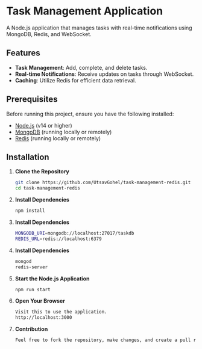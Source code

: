 # Task Management Application

A Node.js application that manages tasks with real-time notifications using MongoDB, Redis, and WebSocket.

## Features

- **Task Management**: Add, complete, and delete tasks.
- **Real-time Notifications**: Receive updates on tasks through WebSocket.
- **Caching**: Utilize Redis for efficient data retrieval.

## Prerequisites

Before running this project, ensure you have the following installed:

- [Node.js](https://nodejs.org/) (v14 or higher)
- [MongoDB](https://www.mongodb.com/) (running locally or remotely)
- [Redis](https://redis.io/) (running locally or remotely)

## Installation

1. **Clone the Repository**

   ```bash
   git clone https://github.com/UtsavGohel/task-management-redis.git
   cd task-management-redis
   
2. **Install Dependencies**

   ```bash
   npm install
   
3. **Install Dependencies**

   ```bash
   MONGODB_URI=mongodb://localhost:27017/taskdb
   REDIS_URL=redis://localhost:6379

4. **Install Dependencies**

   ```bash
   mongod
   redis-server

5. **Start the Node.js Application**

   ```bash
   npm run start

7. **Open Your Browser**

   ```bash
   Visit this to use the application.
   http://localhost:3000

9. **Contribution**

    ```bash
    Feel free to fork the repository, make changes, and create a pull request. Contributions are welcome!
